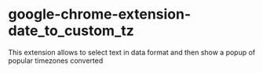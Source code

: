 # google-chrome-extension-date_to_custom_tz
This extension allows to select text in data format and then show a popup of popular timezones converted
